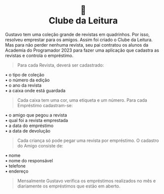 <h1 align="center">
📄<br>Clube da Leitura
</h1>

Gustavo tem uma coleção grande de revistas em quadrinhos. 
Por isso, resolveu emprestar para os amigos. 
Assim foi criado o Clube da Leitura.
Mas para não perder nenhuma revista, seu pai contratou os alunos da Academia do
Programador 2023 para fazer uma aplicação que cadastra as revistas e controla o
empréstimo.

>Para cada Revista, deverá ser cadastrado:

• o tipo de coleção<br>
• o número da edição<br>
• o ano da revista<br>
• a caixa onde está guardada<br>

>Cada caixa tem uma cor, uma etiqueta e um número.
Para cada Empréstimo cadastram-se:

• o amigo que pegou a revista<br>
• qual foi a revista emprestada<br>
• a data do empréstimo<br>
• a data de devolução<br>

>Cada criança só pode pegar uma revista por empréstimo.
O cadastro do Amigo consiste de:

• nome<br>
• nome do responsável<br>
• telefone<br>
• endereço<br>

>Mensalmente Gustavo verifica os empréstimos realizados no mês e diariamente os
empréstimos que estão em aberto.




